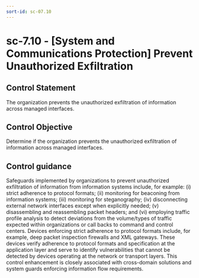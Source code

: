 ```yaml
---
sort-id: sc-07.10
---
```


# sc-7.10 - \[System and Communications Protection\] Prevent Unauthorized Exfiltration

## Control Statement

The organization prevents the unauthorized exfiltration of information across managed interfaces.

## Control Objective

Determine if the organization prevents the unauthorized exfiltration of information across managed interfaces.

## Control guidance

Safeguards implemented by organizations to prevent unauthorized exfiltration of information from information systems include, for example: (i) strict adherence to protocol formats; (ii) monitoring for beaconing from information systems; (iii) monitoring for steganography; (iv) disconnecting external network interfaces except when explicitly needed; (v) disassembling and reassembling packet headers; and (vi) employing traffic profile analysis to detect deviations from the volume/types of traffic expected within organizations or call backs to command and control centers. Devices enforcing strict adherence to protocol formats include, for example, deep packet inspection firewalls and XML gateways. These devices verify adherence to protocol formats and specification at the application layer and serve to identify vulnerabilities that cannot be detected by devices operating at the network or transport layers. This control enhancement is closely associated with cross-domain solutions and system guards enforcing information flow requirements.
